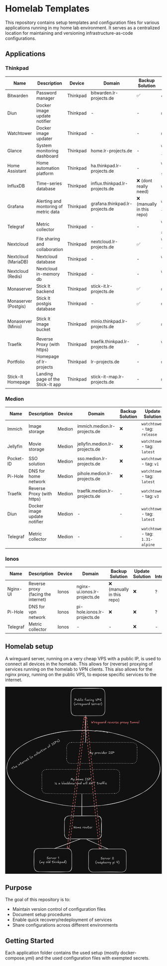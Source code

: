 # Homelab Templates

This repository contains setup templates and configuration files for various applications running in my home lab environment. It serves as a centralized location for maintaining and versioning infrastructure-as-code configurations.

## Applications

### Thinkpad

| Name          | Description                          | Device   | Domain                  | Backup Solution | Update Solution | SSO Integration |
|---------------|--------------------------------------|----------|-------------------------|-----------------|-----------------|------------------|
| Bitwarden     | Password manager                    | Thinkpad | bitwarden.lr-projects.de | ✅              | `cron`              | must be standalone |
| Diun          | Docker image update notifier        | Thinkpad | -      |  -             | `manual`              | - |
| Watchtower    | Docker image updater        | Thinkpad | -      | -              | `manual`              | - |
| Glance        | System monitoring dashboard         | Thinkpad | home.lr-projects.de    | -               | `watchtower` - tag: `latest`              | - |
| Home Assistant| Home automation platform            | Thinkpad | ha.thinkpad.lr-projects.de | -          | `watchtower` - tag: `stable`              | ✅ |
| InfluxDB      | Time-series database                | Thinkpad | influx.thinkpad.lr-projects.de  | ❌ (dont really need) | `watchtower` | tag: `2.6-ubuntu`    | ❌ (community edition not possible)|
| Grafana      | Alerting and montoring of metric data                | Thinkpad | grafana.thinkpad.lr-projects.de  | ❌ (manually in this repo)             | `watchtower` - tag: `latest` | ✅ | 
| Telegraf      | Metric collector                | Thinkpad | -  | -              | `watchtower :1.31-alpine`                 | - |
| Nextcloud     | File sharing and collaboration      | Thinkpad | nextcloud.lr-projects.de | ✅              | `watchtower` - tag: `latest`               | ✅ |
| Nextcloud (MariaDB)     | Nextcloud database      | Thinkpad | - | -              | `watchtower :lts`               | - |
| Nextcloud (Redis)     | Nextcloud in-memory db      | Thinkpad | - | -              | `watchtower :latest`               | - |
| Monaserver       | Stick It backend                 | Thinkpad | stick-it.lr-projects.de   | ✅              | `manual`              | - |
| Monaserver (Postgis)      | Stick It postgis database                 | Thinkpad | -   | ✅              | `manual`              | - |
| Monaserver (Minio)      | Stick It image bucket                 | Thinkpad | minio.thinkpad.lr-projects.de   | ✅              | `manual`              | ❌ (community edition not possible) |
| Traefik      | Reverse Proxy (with https)                 | Thinkpad | traefik.thinkpad.lr-projects.de   | -              | `watchtower` - tag: `v3` | ✅  |
| Portfolio      | Homepage of lr-projects                 | Thinkpad | lr-projects.de   | -              | `manual` | - |
| Stick-It Homepage      | Landing page of the Stick-It app| Thinkpad | stick-it-map.lr-projects.de   | -              | `manual` | - |


### Medion

| Name          | Description                          | Device   | Domain                  | Backup Solution | Update Solution | SSO Integration |
|---------------|--------------------------------------|----------|-------------------------|-----------------|-----------------|-----------------|
| Immich           | Image storage | Medion | immich.medion.lr-projects.de |  ❌             |`watchtower` - tag: `release`| ✅ |
| Jellyfin         | Movie storage | Medion | jellyfin.medion.lr-projects.de      |  ❌             |`watchtower` - tag: `latest` | ✅ |
| Pocket-ID        | SSO solution         | Medion | sso.medion.lr-projects.de      |  ❌             |`watchtower` - tag: `v1`               | ✅ |
| Pi-Hole          | DNS for home network         | Medion | pihole.medion.lr-projects.de      |  ❌             | `watchtower` - tag: `latest`       | ? |
| Traefik      | Reverse Proxy (with https)                 | Medion | traefik.medion.lr-projects.de   | -              |`watchtower` - tag: `v3`   | ✅ |
| Diun          | Docker image update notifier        | Medion | -      |  -             | `watchtower` - tag: `latest` | - |
| Telegraf      | Metric collector                | Medion | -  | -              | `watchtower` - tag: `1.31-alpine`  | - |


### Ionos

| Name          | Description                          | Device   | Domain                  | Backup Solution | Update Solution | SSO Integration |
|---------------|--------------------------------------|----------|-------------------------|-----------------|-----------------|-----------------|
| Nginx-UI      | Reverse proxy (facing the internet)           | Ionos | nginx-ui.ionos.lr-projects.de |  ❌ (manually in this repo)            | ❌              | ? |
| Pi-Hole       | DNS for vpn network         | Ionos | pi-hole.ionos.lr-projects.de      |  ❌             | ❌               | ? |
| Telegraf      | Metric collector                | Ionos | -  | -              | ❌                 | - |

## Homelab setup

A wireguard server, running on a very cheap VPS with a public IP, is used to connect all devices in the homelab.
This allows for (reverse) proxying of services running on the homelab to VPN clients. 
This also allows for the nginx proxy, running on the public VPS, to expose specific services to the internet.

![image](./images/setup.png)


## Purpose

The goal of this repository is to:
- Maintain version control of configuration files
- Document setup procedures
- Enable quick recovery/redeployment of services
- Share configurations across different environments

## Getting Started

Each application folder contains the used setup (mostly docker-compose.yml) and the used configuration files with exempted secrets.
